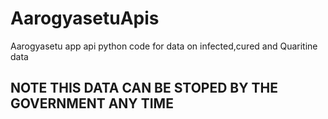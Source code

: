 # AarogyasetuApis

Aarogyasetu app api python code for data on infected,cured and Quaritine data

## NOTE THIS DATA CAN BE STOPED BY THE GOVERNMENT ANY TIME
